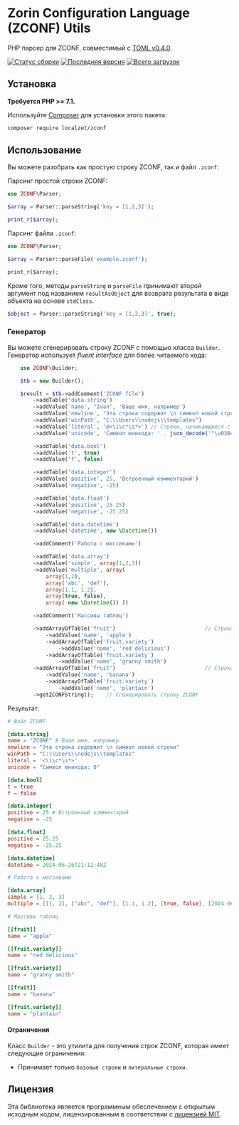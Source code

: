 Zorin Configuration Language (ZCONF) Utils
===================

PHP парсер для ZCONF, совместимый с [TOML v0.4.0](https://github.com/toml-lang/toml/releases/tag/v0.4.0).

[![Статус сборки](https://travis-ci.org/localzet/zconf.png?branch=master)](https://travis-ci.org/localzet/zconf)
[![Последняя версия](https://poser.pugx.org/localzet/zconf/v/stable.png)](https://packagist.org/packages/localzet/zconf)
[![Всего загрузок](https://poser.pugx.org/localzet/zconf/downloads.png)](https://packagist.org/packages/localzet/zconf)

Установка
------------
**Требуется PHP >= 7.1.**

Используйте [Composer](http://getcomposer.org/) для установки этого пакета:

```bash
composer require localzet/zconf
```

Использование
-----
Вы можете разобрать как простую строку ZCONF, так и файл `.zconf`:

Парсинг простой строки ZCONF:

```php
use ZCONF\Parser;

$array = Parser::parseString('key = [1,2,3]');

print_r($array);
```

Парсинг файла `.zconf`:

```php
use ZCONF\Parser;

$array = Parser::parseFile('example.zconf');

print_r($array);
```

Кроме того, методы `parseString` и `parseFile` принимают второй аргумент под названием
`resultAsObject` для возврата результата в виде объекта на основе `stdClass`.

```php
$object = Parser::parseString('key = [1,2,3]', true);
```

### Генератор
Вы можете сгенерировать строку ZCONF с помощью класса `Builder`.
Генератор использует *fluent interface* для более читаемого кода:

```php
    use ZCONF\Builder;

    $tb = new Builder();

    $result = $tb->addComment('ZCONF file')
        ->addTable('data.string')
        ->addValue('name', "Ivan", 'Ваше имя, например')
        ->addValue('newline', "Эта строка содержит \n символ новой строки")
        ->addValue('winPath', "C:\\Users\\nodejs\\templates")
        ->addValue('literal', '@<\i\c*\s*>') // Строки, начинающиеся с '@'.
        ->addValue('unicode', 'Символ юникода: ' . json_decode('"\u03B4"'))

        ->addTable('data.bool')
        ->addValue('t', true)
        ->addValue('f', false)

        ->addTable('data.integer')
        ->addValue('positive', 25, 'Встроенный комментарий')
        ->addValue('negative', -25)

        ->addTable('data.float')
        ->addValue('positive', 25.25)
        ->addValue('negative', -25.25)

        ->addTable('data.datetime')
        ->addValue('datetime', new \Datetime())

        ->addComment('Работа с массивами')

        ->addTable('data.array')
        ->addValue('simple', array(1,2,3))
        ->addValue('multiple', array(
            array(1,2),
            array('abc', 'def'),
            array(1.1, 1.2),
            array(true, false),
            array( new \Datetime()) ))

        ->addComment('Массивы таблиц')

        ->addArrayOfTable('fruit')                            // Строка
            ->addValue('name', 'apple')
            ->addArrayOfTable('fruit.variety')
                ->addValue('name', 'red delicious')
            ->addArrayOfTable('fruit.variety')
                ->addValue('name', 'granny smith')
        ->addArrayOfTable('fruit')                            // Строка
            ->addValue('name', 'banana')
            ->addArrayOfTable('fruit.variety')
                ->addValue('name', 'plantain')
        ->getZCONFString();    // Сгенерировать строку ZCONF
```
Результат:

```toml
# Файл ZCONF

[data.string]
name = "ZCONF" # Ваше имя, например
newline = "Эта строка содержит \n символ новой строки"
winPath = "C:\\Users\\nodejs\\templates"
literal = '<\i\c*\s*>'
unicode = "Символ юникода: δ"

[data.bool]
t = true
f = false

[data.integer]
positive = 25 # Встроенный комментарий
negative = -25

[data.float]
positive = 25.25
negative = -25.25

[data.datetime]
datetime = 2024-06-26T21:12:48Z

# Работа с массивами

[data.array]
simple = [1, 2, 3]
multiple = [[1, 2], ["abc", "def"], [1.1, 1.2], [true, false], [2024-06-26T21:12:48Z]]

# Массивы таблиц

[[fruit]]
name = "apple"

[[fruit.variety]]
name = "red delicious"

[[fruit.variety]]
name = "granny smith"

[[fruit]]
name = "banana"

[[fruit.variety]]
name = "plantain"
```
#### Ограничения
Класс  `Builder` - это утилита для получения строк ZCONF, которая имеет следующие ограничения:
* Принимает только `базовые строки` и `литеральные строки`.

## Лицензия

Эта библиотека является программным обеспечением с открытым исходным кодом, лицензированным в соответствии с
[лицензией MIT](http://opensource.org/licenses/MIT).
